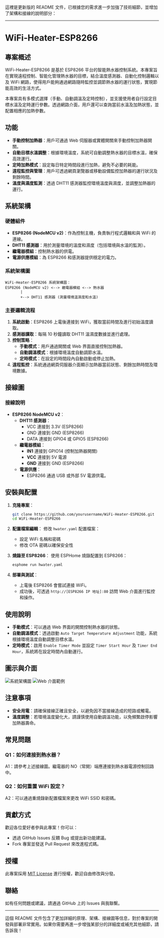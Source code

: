 這裡是更新版的 README 文件，已根據您的需求進一步加強了技術細節，並增加了架構和接線的說明部分：

---

# WiFi-Heater-ESP8266

## 專案概述
WiFi-Heater-ESP8266 是基於 ESP8266 平台的智能熱水器控制系統。本專案旨在實現遠程控制、智能化管理熱水器的目標，結合溫度感測器、自動化控制邏輯以及 WiFi 網路，使得用戶能夠通過網路隨時監控並調節熱水器的運行狀態，實現節能高效的生活方式。

本專案具有多模式選擇（手動、自動調溫及定時控制），並支援使用者自行設定目標水溫及定時運行參數。透過網路介面，用戶還可以查詢當前水溫及加熱狀態，並配置相應的加熱參數。

## 功能
- **手動控制加熱器**：用戶可通過 Web 伺服器或實體開關來手動控制加熱器開關。
- **自動目標水溫調整**：根據環境溫度，系統可自動調整熱水器的目標水溫，確保高效運行。
- **定時加熱模式**：設定每日特定時間段進行加熱，避免不必要的耗能。
- **遠程監控與管理**：用戶可透過網頁瀏覽器或移動設備監控加熱器的運行狀況及剩餘時間。
- **溫度與濕度監測**：透過 DHT11 感測器監控環境溫度與濕度，並調整加熱器的運行。

## 系統架構
### 硬體組件
- **ESP8266 (NodeMCU v2)**：作為控制主機，負責執行程式邏輯和與 WiFi 的連線。
- **DHT11 感測器**：用於測量環境的溫度和濕度（包括環境與水溫的監測）。
- **繼電器模組**：控制熱水器的供電。
- **電源供應模組**：為 ESP8266 和感測器提供穩定的電力。

### 系統架構圖
```
WiFi-Heater-ESP8266 系統架構圖：
ESP8266 (NodeMCU v2) <--> 繼電器模組 <--> 熱水器
       |
       +--> DHT11 感測器 (測量環境溫濕度和水溫)
```

### 主要邏輯流程
1. **系統啟動**：ESP8266 上電後連接到 WiFi，獲取當前時間及進行初始溫度讀取。
2. **感測器讀取**：每隔 10 秒鐘讀取 DHT11 溫濕度數據並進行處理。
3. **控制策略**：
   - **手動模式**：用戶通過開關或 Web 界面直接控制加熱器。
   - **自動調溫模式**：根據環境溫度自動調節水溫。
   - **定時模式**：在設定的時間段內自動啟動或停止加熱。
4. **遠程監控**：系統通過網頁伺服器介面顯示加熱器當前狀態、剩餘加熱時間及環境數據。

## 接線圖
### 接線說明
- **ESP8266 NodeMCU v2**：
  - **DHT11 感測器**：
    - VCC 連接到 3.3V (ESP8266)
    - GND 連接到 GND (ESP8266)
    - DATA 連接到 GPIO4 或 GPIO5 (ESP8266)
  - **繼電器模組**：
    - **IN1** 連接到 GPIO14 (控制加熱器開關)
    - **VCC** 連接到 5V 電源
    - **GND** 連接到 GND (ESP8266)
  - **電源供應**：
    - ESP8266 通過 USB 或外部 5V 電源供電。

## 安裝與配置
1. **克隆專案**：
   ```bash
   git clone https://github.com/yourusername/WiFi-Heater-ESP8266.git
   cd WiFi-Heater-ESP8266
   ```

2. **配置檔案編輯**：
   修改 `hwater.yaml` 配置檔案：
   - 設定 WiFi 名稱和密碼
   - 修改 OTA 密碼以確保安全性

3. **燒錄至 ESP8266**：
   使用 ESPHome 燒錄配置到 ESP8266：
   ```bash
   esphome run hwater.yaml
   ```

4. **部署與測試**：
   - 上電後 ESP8266 會嘗試連接 WiFi。
   - 成功後，可透過 `http://[ESP8266 IP 地址]:80` 訪問 Web 介面進行監控和操作。

## 使用說明
- **手動模式**：可以通過 Web 界面的開關控制熱水器的狀態。
- **自動調溫模式**：透過啟動 `Auto Target Temperature Adjustment` 功能，系統根據環境溫度自動調整目標水溫。
- **定時模式**：啟用 `Enable Timer Mode` 並設定 `Timer Start Hour` 及 `Timer End Hour`，系統將在設定時間內自動運行。

## 圖示與介面
![系統架構圖](assets/system_diagram.png)  <!-- 建議添加實際圖片 -->
![Web 介面範例](assets/web_interface_example.png)

## 注意事項
- **安全用電**：請確保接線正確且安全，以避免因不當接線造成的短路或觸電。
- **溫度調整**：若環境溫度變化大，請謹慎使用自動調溫功能，以免頻繁啟停影響加熱器壽命。

## 常見問題
### Q1：如何連接到熱水器？
A1：請參考上述接線圖。繼電器的 NO（常開）端應連接到熱水器電源控制回路中。

### Q2：如何重置 WiFi 設定？
A2：可以通過重燒錄新配置檔案來更改 WiFi SSID 和密碼。

## 貢獻方式
歡迎各位愛好者參與此專案！你可以：
- 透過 GitHub Issues 反饋 Bug 或提出新功能建議。
- Fork 專案並發送 Pull Request 來改進程式碼。

## 授權
此專案採用 [MIT License](LICENSE) 進行授權，歡迎自由修改與分發。

## 聯絡
如有任何問題或建議，請通過 GitHub 上的 Issues 與我聯繫。

---

這個 README 文件包含了更加詳細的原理、架構、接線圖等信息，對於專案的開發與部署非常實用。如果你需要再進一步增強某部分的詳細度或補充其他細節，請告訴我！
